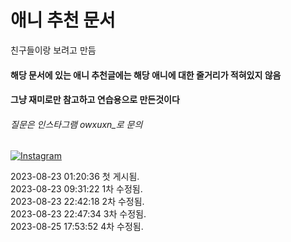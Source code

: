 # 애니 추천 문서
 친구들이랑 보려고 만듬<br>
#### 해당 문서에 있는 애니 추천글에는 해당 애니에 대한 줄거리가 적혀있지 않음<br>
#### 그냥 재미로만 참고하고 연습용으로 만든것이다<br>
###### 질문은 인스타그램 owxuxn_로 문의<br>

[![Instagram](https://img.shields.io/badge/Instagram-E4405F?style=flat&logo=instagram&logoColor=white)](https://www.instagram.com/owxuxn_)

2023-08-23 01:20:36 첫 게시됨. <br>
2023-08-23 09:31:22 1차 수정됨. <br>
2023-08-23 22:42:18 2차 수정됨. <br>
2023-08-23 22:47:34 3차 수정됨. <br>
2023-08-25 17:53:52 4차 수정됨.
